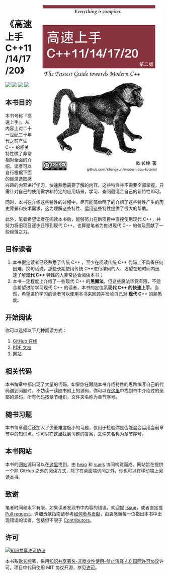 <img src="assets/cover-2nd.png" alt="logo" height="550" align="right" />

# 《高速上手 C++11/14/17/20》

[![](https://img.shields.io/badge/language-%E7%AE%80%E4%BD%93%E4%B8%AD%E6%96%87-red.svg?style=flat-square)](./README.md) [![](https://img.shields.io/badge/language-English-blue.svg?style=flat-square)](./README-en-us.md) [![](https://img.shields.io/badge/%C2%A5-%E8%B5%9E%E5%8A%A9-ff69b4.svg?style=flat-square)](./DONATE.md) [![](https://img.shields.io/badge/%E4%BA%A4%E6%B5%81-%E7%A4%BE%E5%8C%BA-667ed5.svg?style=flat-square)](./COMMUNITY.md)

## 本书目的

本书号称『高速上手』，从内容上对二十一世纪二十年代之前产生 C++ 的相关特性做了非常相对全面的介绍，读者可以自行根据下面的目录选取感兴趣的内容进行学习，快速熟悉需要了解的内容。这些特性并不需要全部掌握，只需针对自己的使用需求和特定的应用场景，学习、查阅最适合自己的新特性即可。

同时，本书在介绍这些特性的过程中，尽可能简单明了的介绍了这些特性产生的历史背景和技术需求，这为理解这些特性、运用这些特性提供了很大的帮助。

此外，笔者希望读者在阅读本书后，能够努力在新项目中直接使用现代 C++，并努力将旧项目逐步迁移到现代 C++。也算是笔者为推进现代 C++ 的普及贡献了一些绵薄之力。

## 目标读者

1. 本书假定读者已经熟悉了传统 C++ ，至少在阅读传统 C++ 代码上不具备任何困难。换句话说，那些长期使用传统 C++进行编码的人、渴望在短时间内迅速了解**现代 C++** 特性的人非常适合阅读本书；
2. 本书一定程度上介绍了一些现代 C++ 的**黑魔法**，但这些魔法毕竟有限，不适合希望进阶学习现代 C++ 的读者，本书的定位系**现代 C++ 的快速上手**。当然，希望进阶学习的读者可以使用本书来回顾并检验自己对 **现代 C++** 的熟悉度。

## 开始阅读

你可以选择以下几种阅读方式：

1. [GitHub 在线](./book/zh-cn/toc.md)
2. [PDF 文档](./pdf/zh-cn/modern-cpp-tutorial.pdf)
3. [网站](https://changkun.de/modern-cpp/)

## 相关代码

本书每章中都出现了大量的代码，如果你在跟随本书介绍特性的思路编写自己的代码遇到问题时，不妨读一读随书附上的源码，你可以在[这里](./code)中找到书中介绍过的全部的源码，所有代码按章节组织，文件夹名称为章节序号。

## 随书习题

本书每章最后还加入了少量难度极小的习题，仅用于检验你是否能混合运用当前章节中的知识点。你可以在[这里](exercises)找到习题的答案，文件夹名称为章节序号。

## 本书网站

本书的[网站](https://changkun.de/modern-cpp)源码可以在[这里](./website)找到，由 [hexo](https://hexo.io) 和 [vuejs](https://vuejs.org) 协同构建而成。网站旨在提供一个除 GitHub 之外的阅读方式，除了在桌面端访问之外，你也可以在移动端上阅读本书。

## 致谢

笔者时间和水平有限，如果读者发现书中内容的错误，欢迎提 [Issue](https://github.com/changkun/modern-cpp-tutorial/issues)，或者直接提 [Pull request](https://github.com/changkun/modern-cpp-tutorial/pulls)。详细贡献指南请参考[如何参与贡献](CONTRIBUTING.md)，由衷感谢每一位指出本书中出现错误的读者，包括但不限于 [Contributors](https://github.com/changkun/modern-cpp-tutorial/graphs/contributors)。

## 许可

<a rel="license" href="http://creativecommons.org/licenses/by-nc-nd/4.0/"><img alt="知识共享许可协议" style="border-width:0" src="https://i.creativecommons.org/l/by-nc-nd/4.0/80x15.png" /></a>

本书系[欧长坤](https://github.com/changkun)著，采用[知识共享署名-非商业性使用-禁止演绎 4.0 国际许可协议](http://creativecommons.org/licenses/by-nc-nd/4.0/)许可。项目中代码使用 MIT 协议开源，参见[许可](./LICENSE)。
